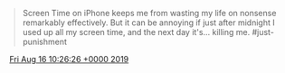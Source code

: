 > Screen Time on iPhone keeps me from wasting my life on nonsense remarkably effectively\. But it can be annoying if just after midnight I used up all my screen time, and the next day it's\.\.\. killing me\. \#just\-punishment

<img src="../../media/tweet.ico" width="12" /> [Fri Aug 16 10:26:26 +0000 2019](https://twitter.com/DromerDenker/status/1162309637548445696)